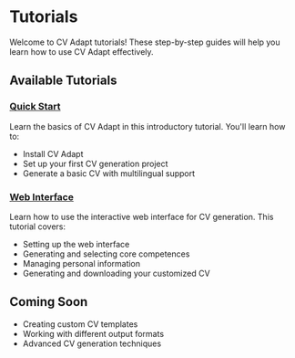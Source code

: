 # Tutorials

Welcome to CV Adapt tutorials! These step-by-step guides will help you learn how to use CV Adapt effectively.

## Available Tutorials

### [Quick Start](quickstart.md)
Learn the basics of CV Adapt in this introductory tutorial. You'll learn how to:

- Install CV Adapt
- Set up your first CV generation project
- Generate a basic CV with multilingual support

### [Web Interface](web-interface.md)
Learn how to use the interactive web interface for CV generation. This tutorial covers:
- Setting up the web interface
- Generating and selecting core competences
- Managing personal information
- Generating and downloading your customized CV

## Coming Soon

- Creating custom CV templates
- Working with different output formats
- Advanced CV generation techniques
